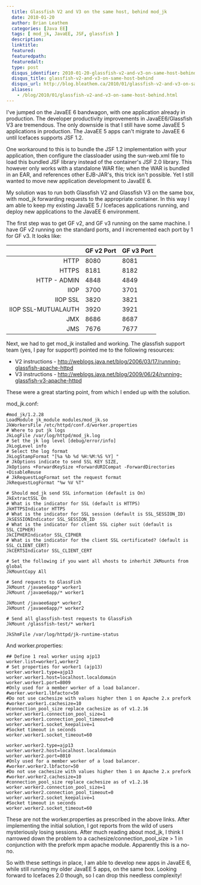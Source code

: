 ```yaml
---
  title: Glassfish V2 and V3 on the same host, behind mod_jk
  date: 2010-01-20
  author: Brian Leathem
  categories: [Java EE]
  tags: [ mod_jk, JavaEE, JSF, glassfish ]
  description:
  linktitle:
  featured:
  featuredpath:
  featuredalt:
  type: post
  disqus_identifier: 2010-01-20-glassfish-v2-and-v3-on-same-host-behind
  disqus_title: glassfish-v2-and-v3-on-same-host-behind
  disqus_url: http://blog.bleathem.ca/2010/01/glassfish-v2-and-v3-on-same-host-behind.html
  aliases:
    - /blog/2010/01/glassfish-v2-and-v3-on-same-host-behind.html
---
```


I've jumped on the JavaEE 6 bandwagon, with one application already in production.  The developer productivity improvements in JavaEE6/Glassfish V3 are tremendous.  The only downside is that I still have some JavaEE 5 applications in production.  The JavaEE 5 apps can't migrate to JavaEE 6 until Icefaces supports JSF 1.2.

One workaround to this is to bundle the JSF 1.2 implementation with your application, then  configure the classloader using the sun-web.xml file to load this bundled JSF library instead of the container's JSF 2.0 library.  This however only works with a standalone WAR file; when the WAR is bundled in an EAR, and references other EJB-JAR's, this trick isn't possible.  Yet I still wanted to move new application development to JavaEE 6.

My solution was to run both Glassfish V2 and Glassfish V3 on the same box, with mod_jk forwarding requests to the appropriate container.  In this way I am able to keep my existing JavaEE 5 / Icefaces applications running, and deploy new applications to the JavaEE 6 environment.

The first step was to get GF v2, and GF v3 running on the same machine.  I have GF v2 running on the standard ports, and I incremented each port by 1 for GF v3.  It looks like:

|                     | GF v2 Port | GF v3 Port |
| -------------------:| ---------- | ---------- |
| HTTP                | 8080       | 8081       |
| HTTPS               | 8181       | 8182       |
| HTTP - ADMIN        | 4848       | 4849       |
| IIOP                | 3700       | 3701       |
| IIOP SSL            | 3820       | 3821       |
| IIOP SSL-MUTUALAUTH | 3920       | 3921       |
| JMX                 | 8686       | 8687       |
| JMS                 | 7676       | 7677       |

Next, we had to get mod_jk installed and working.  The glassfish support team (yes, I pay for support!) pointed me to the following resources:

* V2 instructions -  <a class="moz-txt-link-freetext" href="http://weblogs.java.net/blog/2006/03/17/running-glassfish-apache-httpd">http://weblogs.java.net/blog/2006/03/17/running-glassfish-apache-httpd</a>
* V3 instructions -  <a class="moz-txt-link-freetext" href="http://weblogs.java.net/blog/2009/06/24/running-glassfish-v3-apache-httpd">http://weblogs.java.net/blog/2009/06/24/running-glassfish-v3-apache-httpd</a>

These were a great starting point, from which I ended up with the solution.

mod_jk.conf:

```ApacheConf
#mod_jk/1.2.28
LoadModule jk_module modules/mod_jk.so
JkWorkersFile /etc/httpd/conf.d/worker.properties
# Where to put jk logs
JkLogFile /var/log/httpd/mod_jk.log
# Set the jk log level [debug/error/info]
JkLogLevel info
# Select the log format
JkLogStampFormat "[%a %b %d %H:%M:%S %Y] "
# JkOptions indicate to send SSL KEY SIZE,
JkOptions +ForwardKeySize +ForwardURICompat -ForwardDirectories +DisableReuse
# JkRequestLogFormat set the request format
JkRequestLogFormat "%w %V %T"

# Should mod_jk send SSL information (default is On)
JkExtractSSL On
# What is the indicator for SSL (default is HTTPS)
JkHTTPSIndicator HTTPS
# What is the indicator for SSL session (default is SSL_SESSION_ID)
JkSESSIONIndicator SSL_SESSION_ID
# What is the indicator for client SSL cipher suit (default is SSL_CIPHER)
JkCIPHERIndicator SSL_CIPHER
# What is the indicator for the client SSL certificated? (default is SSL_CLIENT_CERT)
JkCERTSIndicator SSL_CLIENT_CERT

# Set the following if you want all vhosts to inherhit JkMounts from global
JkMountCopy All

# Send requests to GlassFish
JkMount /javaee6app* worker1
JkMount /javaee6app/* worker1

JkMount /javaee6app* worker2
JkMount /javaee6app/* worker2

# Send all glassfish-test requests to GlassFish
JkMount /glassfish-test/* worker1

JkShmFile /var/log/httpd/jk-runtime-status
```

And worker.properties:

```ApacheConf
## Define 1 real worker using ajp13
worker.list=worker1,worker2
# Set properties for worker1 (ajp13)
worker.worker1.type=ajp13
worker.worker1.host=localhost.localdomain
worker.worker1.port=8009
#Only used for a member worker of a load balancer.
#worker.worker1.lbfactor=50
#Do not use cachesize with values higher then 1 on Apache 2.x prefork
#worker.worker1.cachesize=10
#connection_pool_size replace cachesize as of v1.2.16
worker.worker1.connection_pool_size=1
worker.worker1.connection_pool_timeout=0
worker.worker1.socket_keepalive=1
#Socket timeout in seconds
worker.worker1.socket_timeout=60

worker.worker2.type=ajp13
worker.worker2.host=localhost.localdomain
worker.worker2.port=8010
#Only used for a member worker of a load balancer.
#worker.worker2.lbfactor=50
#Do not use cachesize with values higher then 1 on Apache 2.x prefork
#worker.worker2.cachesize=10
#connection_pool_size replace cachesize as of v1.2.16
worker.worker2.connection_pool_size=1
worker.worker2.connection_pool_timeout=0
worker.worker2.socket_keepalive=1
#Socket timeout in seconds
worker.worker2.socket_timeout=60
```

These are not the worker.properties as prescribed in the above links.  After implementing the initial solution, I got reports from the wild of users mysteriously losing sessions.  After much reading about mod_jk, I think I narrowed down the problem to a cachesize/connection_pool_size > 1 in conjunction with the prefork mpm apache module.  Apparently this is a no-no.

So with these settings in place, I am able to develop new apps in JavaEE 6, while still running my older JavaEE 5 apps, on the same box.  Looking forward to Icefaces 2.0 though, so I can drop this needless complexity!
